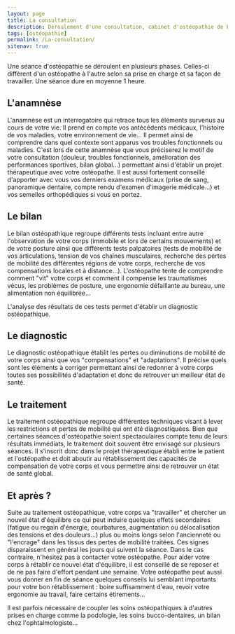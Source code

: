 ```yaml
---
layout: page
title: La consultation
description: Déroulement d'une consultation, cabinet d'ostéopathie de Fabienne Krotoff 75015 Paris - 01 45 31 98 48
tags: [ostéopathie]
permalink: /La-consultation/
sitenav: true
---
```


Une séance d'ostéopathie se déroulent en plusieurs phases. Celles-ci diffèrent d'un ostéopathe à l'autre selon sa prise en charge et sa façon de travailler. Une séance dure en moyenne 1 heure.

## L'anamnèse

L'anamnèse est un interrogatoire qui retrace tous les éléments survenus au cours de votre vie. Il prend en compte vos antécédents médicaux, l'histoire de vos maladies, votre environnement de vie... Il permet ainsi de comprendre dans quel contexte sont apparus vos troubles fonctionnels ou maladies. C'est lors de cette anamnèse que vous préciserez le motif de votre consultation (douleur, troubles fonctionnels, amélioration des performances sportives, bilan global...) permettant ainsi d'établir un projet thérapeutique avec votre ostéopathe. Il est aussi fortement conseillé d'apporter avec vous vos derniers examens médicaux (prise de sang, panoramique dentaire, compte rendu d'examen d'imagerie médicale...) et vos semelles orthopédiques si vous en portez.

## Le bilan

Le bilan ostéopathique regroupe différents tests incluant entre autre l'observation de votre corps (immobile et lors de certains mouvements) et de votre posture ainsi que différents tests palpatoires (tests de mobilité de vos articulations, tension de vos chaînes musculaires, recherche des pertes de mobilité des différentes régions de votre corps, recherche de vos compensations locales et à distance...). L'ostéopathe tente de comprendre comment "vit" votre corps et comment il compense les traumatismes vécus, les problèmes de posture, une ergonomie défaillante au bureau, une alimentation non équilibrée...

L'analyse des résultats de ces tests permet d'établir un diagnostic ostéopathique.

## Le diagnostic

Le diagnostic ostéopathique établit les pertes ou diminutions de mobilité de votre corps ainsi que vos "compensations" et "adaptations". Il précise quels sont les éléments à corriger permettant ainsi de redonner à votre corps toutes ses possibilités d'adaptation et donc de retrouver un meilleur état de santé.

## Le traitement

Le traitement ostéopathique regroupe différentes techniques visant à lever les restrictions et pertes de mobilité qui ont été diagnostiquées. Bien que certaines séances d'ostéopathie soient spectaculaires compte tenu de leurs résultats immédiats, le traitement doit souvent être envisagé sur plusieurs séances. Il s'inscrit donc dans le projet thérapeutique établi entre le patient et l'ostéopathe et doit aboutir au rétablissement des capacités de compensation de votre corps et vous permettre ainsi de retrouver un état de santé global.

## Et après ?

Suite au traitement ostéopathique, votre corps va "travailler" et chercher un nouvel état d'équilibre ce qui peut induire quelques effets secondaires (fatigue ou regain d'énergie, courbatures, augmentation ou délocalisation des tensions et des douleurs...) plus ou moins longs selon l'ancienneté ou "l'encrage" dans les tissus des pertes de mobilité traitées. Ces signes disparaissent en général les jours qui suivent la séance. Dans le cas contraire, n'hésitez pas à contacter votre ostéopathe. Pour aider votre corps à rétablir ce nouvel état d'équilibre, il est conseillé de se reposer et de ne pas faire d'effort pendant une semaine. Votre ostéopathe peut aussi vous donner en fin de séance quelques conseils lui semblant importants pour votre bon rétablissement : boire suffisamment d'eau, revoir votre ergonomie au travail, faire certains étirements...

Il est parfois nécessaire de coupler les soins ostéopathiques à d'autres prises en charge comme la podologie, les soins bucco-dentaires, un bilan chez l'ophtalmologiste...
